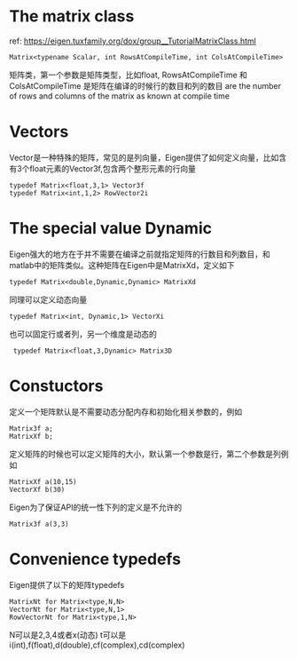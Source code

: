 # The matrix class

ref: https://eigen.tuxfamily.org/dox/group__TutorialMatrixClass.html

~~~
Matrix<typename Scalar, int RowsAtCompileTime, int ColsAtCompileTime>
~~~

矩阵类，第一个参数是矩阵类型，比如float, RowsAtCompileTime 和 ColsAtCompileTime 是矩阵在编译的时候行的数目和列的数目
 are the number of rows and columns of the matrix as known at compile time  

# Vectors
Vector是一种特殊的矩阵，常见的是列向量，Eigen提供了如何定义向量，比如含有3个float元素的Vector3f,包含两个整形元素的行向量
~~~
typedef Matrix<float,3,1> Vector3f
typedef Matrix<int,1,2> RowVector2i
~~~

# The special value Dynamic

Eigen强大的地方在于并不需要在编译之前就指定矩阵的行数目和列数目，和matlab中的矩阵类似。这种矩阵在Eigen中是MatrixXd，定义如下
~~~
typedef Matrix<double,Dynamic,Dynamic> MatrixXd
~~~
同理可以定义动态向量
~~~
typedef Matrix<int, Dynamic,1> VectorXi
~~~
也可以固定行或者列，另一个维度是动态的
~~~
 typedef Matrix<float,3,Dynamic> Matrix3D
~~~

# Constuctors

定义一个矩阵默认是不需要动态分配内存和初始化相关参数的，例如
~~~
Matrix3f a;
MatrixXf b;
~~~
定义矩阵的时候也可以定义矩阵的大小，默认第一个参数是行，第二个参数是列例如
~~~
MatrixXf a(10,15)
VectorXf b(30)
~~~
Eigen为了保证API的统一性下列的定义是不允许的
~~~
Matrix3f a(3,3)
~~~

# Convenience typedefs

Eigen提供了以下的矩阵typedefs
~~~
MatrixNt for Matrix<type,N,N>
VectorNt for Matrix<type,N,1>
RowVectorNt for Matrix<type,1,N>
~~~
N可以是2,3,4或者x(动态)
t可以是i(int),f(float),d(double),cf(complex<float>),cd(complex<double>)
